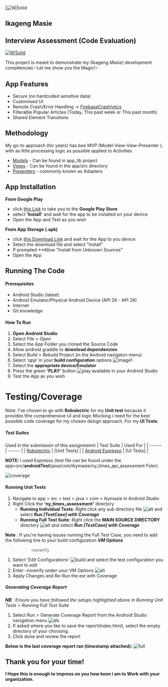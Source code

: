 [![N|Solid](https://app.bitrise.io/app/641df03f75aa4deb.svg?token=kJ-B_o9Qk_r7gTJcR8zHSg)
## Ikageng Masie
## Interview Assessment (Code Evaluation)

[![N|Solid](https://firebasestorage.googleapis.com/v0/b/ny-times-assessment.appspot.com/o/playstore_icon.png?alt=media&token=58ffee3d-5a6d-4cd9-beb9-a8c856bf128b)](https://nodesource.com/products/nsolid)

This project is meant to demonstrate my (Ikageng Masie) development compitencies✨Let me show you the Magic!✨


## App Features

- Secure (no hardcoded sensitive data)
- Customised UI
- Remote Crash/Error Handling -> [FirebaseCrashlytics](https://firebase.google.com/products/crashlytics?gclid=Cj0KCQjw6NmHBhD2ARIsAI3hrM2zXBo0Ub4JqqR-Jhy7i-axqbvUYJjHNkL4JtOwglVXeUAPcvGVnV4aApKsEALw_wcB&gclsrc=aw.ds)
- Filterable Popular Articles (Today, This past week or This past month)
- Shared Element Transitons

## Methodology

My go-to approach (for years) has bee MVP (Model-View-View-Presenter ), with as little processing logic as possible applied to Activities

- [Models](https://github.com/febrianasahara/ikagengm-api-assessment/tree/main/api_lib) - Can be found in app_lib project
- [Views](https://github.com/febrianasahara/ikagengm-api-assessment/tree/main/app/src/main/java/com/ikymasie/ny_times_api_assessment/views) - Can be found in the app/src directory
- [Presenters](https://github.com/febrianasahara/ikagengm-api-assessment/tree/main/app/src/main/java/com/ikymasie/ny_times_api_assessment/presenters) - commonly known as Adapters


## App Installation
 **From Google Play**
- click [this Link](https://play.google.com/store/apps/details?id=com.ikymasie.ny_times_api_assessment) to take you to the **Google Play Store**
- select **'Install'** and wait for the app to be installed on your device
- Open the App and Test as you wish

**From App Storage (.apk)**

- click [this Download Link](https://firebasestorage.googleapis.com/v0/b/ny-times-assessment.appspot.com/o/app-release.apk?alt=media&token=c3de9809-9823-4360-9cc5-4998f698c326) and wait for the App to you device
- Select the download file and select "Install"
- If prompted **Allow "Install from Unknown Sources"
- Open the App

## Running The Code
#### Prerequisites ####
- Android Studio (latest)
- Android Emulator/Physical Android Device (API 26 - API 28)
- Internet
- Git knowledge

#### How To Run ####
1. **Open Android Studio**
2. Select *File > Open*
3. Select the App Folder you cloned the Source Code
4. Allow android graddle to **download dependencies**
5. Select *Build > Rebuild* Project (in the Android navigaton menu)
6. Select *'app'* in your **build configuration** options ![image1](https://firebasestorage.googleapis.com/v0/b/ny-times-assessment.appspot.com/o/android_image_1.png?alt=media&token=012c20fa-2bf0-4ded-bf2b-963c59896024)
7. Select the **appropriate device/Emulator**
8. Press the green **'PLAY'** button ![play](https://firebasestorage.googleapis.com/v0/b/ny-times-assessment.appspot.com/o/Screenshot%202021-07-21%20at%2003.40.36.png?alt=media&token=598e34e4-d017-4192-86a5-9b207a2865d9) available in your Android Studio
9. Test the App as you wish

# Testing/Coverage
Note: I've chosen to go with **Robolectric** for my **Unit test** because it provides tthe comprehensive UI and logic Mocking i need for the best possible code coverage for my chosen design approach. For my **UI Tests**.
##### Test Suites ####
Used in the submission of this assignmennt
| Test Suite | Used For |
| ------ | ------ |
| [Robolectric](http://robolectric.org/) | [Unit Tests] |
| [Android Espresso](https://developer.android.com/training/testing/espresso) | [UI Tests] |

**NOTE:** I used Espresso (test file can be found under the app>src/**androidTest**/java/com/ikymasie/ny_times_api_assessment  Foler)

![coverage](https://firebasestorage.googleapis.com/v0/b/ny-times-assessment.appspot.com/o/assessment_coverage_report.png?alt=media&token=42f4a564-53af-4d43-b491-3944e32420c4)

#### Running Unit Tests ####
1. Navigate to app > src > test > java > com > ikymasie in Android Studio
2. Right Click the **'ny_times_assessment'** directory
    * **Running Individual Tests**: *Right click* any sub directory file ![alt](https://firebasestorage.googleapis.com/v0/b/ny-times-assessment.appspot.com/o/rrunn_with_coverage.png?alt=media&token=cbab3855-8f17-4fa7-9f6f-6bf319758719) and select ***Run [TestCase] with Coverage***
    * **Running Full Test Suite**:  *Right click* the **MAIN SOURCE DIRECTORY** directory ![alt](https://firebasestorage.googleapis.com/v0/b/ny-times-assessment.appspot.com/o/rrunn_with_coverage.png?alt=media&token=cbab3855-8f17-4fa7-9f6f-6bf319758719) and select ***Run [TestCase] with Coverage***

**Note** : If you're having issues running the Full Test Case, you need to add the following line to your build configuration ***VM Options***
>> -noverify
1. Select 'Edit Configurations' ![build](https://firebasestorage.googleapis.com/v0/b/ny-times-assessment.appspot.com/o/build_fix.png?alt=media&token=db9537b4-0826-4ed4-98ad-3625bdb05502) and select the test configuration you want to edit
2. Enter -noverify under uour VM Options ![alt](https://karl-park.github.io/static/assets/img/posts/robolectric-testcoverage/configuration.png)
3. Apply Changes and Re-Run the est with Coverage

##### Generating Coverage Report #####
***NB*** *: Ensure you have followed the setups highlighted above in Running Unit Tests > Running Full Test Suite*
1. Select Run > Generate Coverage Report from the Android Studio navigation menu ![als](https://firebasestorage.googleapis.com/v0/b/ny-times-assessment.appspot.com/o/coverage_report.png?alt=media&token=704bca87-cbfc-4f2a-a667-d7cba572b453)
2. If asked where you like to save the report(index.html), select the empty directory of your choosing.
3. Click done and review the report

**Below is the last coverage report ran (timestamp attached):**
![full](https://firebasestorage.googleapis.com/v0/b/ny-times-assessment.appspot.com/o/full_coverage.png?alt=media&token=74c5a14a-a495-4001-adfc-1e2cdda13e7f)


## Thank you for your time!
**I Hope this is enough to impress on you how keen i am to Work with your organization.**

